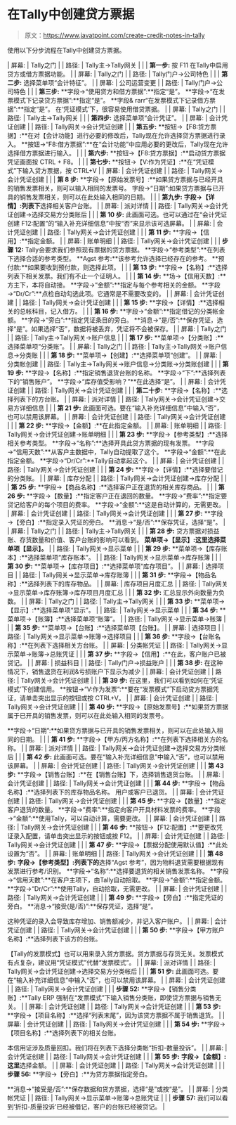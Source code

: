 # 在Tally中创建贷方票据

> 原文：<https://www.javatpoint.com/create-credit-notes-in-tally>

使用以下分步流程在Tally中创建贷方票据。

| 屏幕: | Tally之门 |
| 路径: | Tally主→Tally网关 |
|  | **第一步:**
按 F11 在Tally中启用贷方或借方票据功能。 |
| 屏幕: | Tally之门 |
| 路径: | Tally门户→公司特色 |
|  | **第二步:**
选择菜单项“会计特征”。 |
| 屏幕: | 公司运营变更 |
| 路径: | Tally门户→公司特色 |
|  | **第三步:**
**字段→“使用贷方和借方票据”:**指定“是”。
**字段→“在发票模式下记录贷方票据”:**指定“是”。
**字段& rarr“在发票模式下记录借方票据”:**指定“是”。
在‘凭证模式’下，很容易使用借贷票据。 |
| 屏幕: | Tally之门 |
| 路径: | Tally主→Tally网关 |
|  | **第四步:**
选择菜单项“会计凭证”。 |
| 屏幕: | 会计凭证创建 |
| 路径: | Tally网关→会计凭证创建 |
|  | **第五步:**
**按钮→【F8:贷方票据】:**在对【会计功能】进行必要的修改后，Tally现在允许选择贷方票据进行录入。
**按钮→“F8:借方票据”:**在“会计功能”中应用必要的更改后，Tally现在允许选择借方票据进行输入。 |
|  | **第六步:**
**按钮→【F8:贷方票据】:**启动贷方票据凭证画面按 CTRL + F8。 |
|  | **第七步:**
**按钮→【V:作为凭证】:**在“凭证模式”下输入贷方票据，按 CTRL+V |
| 屏幕: | 会计凭证创建 |
| 路径: | Tally网关→会计凭证创建 |
|  | **第 8 步:**
**字段→【原始发票号】:**如果贷方票据与已经开具的销售发票相关，则可以输入相同的发票号。
字段→“日期”:如果贷方票据与已开具的销售发票相关，则可以在此处输入相同的日期。 |
|  | **第九步:**
**字段→【详情】:列表下**选择相关客户台账。 |
| 屏幕: | 派对详情 |
| 路径: | Tally网关→会计凭证创建→选择交易方分类账后 |
|  | **第 10 步:**
此画面可选。也可以通过在“会计凭证创建 F12:配置”的“输入补充详细信息”中按“否”来显示该可选屏幕。 |
| 屏幕: | 会计凭证创建 |
| 路径: | Tally网关→会计凭证创建 |
|  | **第 11 步:**
**字段→【信用】:**指定金额。 |
| 屏幕: | 账单明细 |
| 路径: | Tally网关→会计凭证创建 |
|  | **步骤 12:**
Tally会要求我们参照现有票据的贷方票据。
**字段→“参考类型”:**在列表下选择合适的参考类型。
**Agst 参考:**该参考允许选择已经存在的参考。
**预付款:**如果要收到预付款，则选择此项。 |
|  | **第 13 步:**
**字段→【名称】:**选择列表下相关发票。我们有不止一个证明人。 |
|  | **第 14 步:**
**场→【信用天数】:**方主下，本将自动接。
**字段→“金额”:**指定与每个参考相关的金额。
**字段→“Dr/Cr”:**点检自动勾选此项。它通常是不需要改变的。 |
| 屏幕: | 会计凭证创建 |
| 路径: | Tally网关→会计凭证创建 |
|  | **第 15 步:**
**字段→【详情】:**选择相关的总帐科目，记入借方。 |
|  | **第 16 步:**
**字段→“金额”:**指定借记的分类帐金额。
**字段→“旁白”:**指定凭证条目的旁白。
**消息→“是/否”:**保存凭证，选择“是”。如果选择“否”，数据将被丢弃，凭证将不会被保存。 |
| 屏幕: | Tally之门 |
| 路径: | Tally主→Tally网关→账户信息 |
|  | **第 17 步:**
**菜单项→【分类账】:**选择菜单项“分类账”。 |
| 屏幕: | Tally之门 |
| 路径: | Tally主→Tally网关→账户信息→分类账 |
|  | **第 18 步:**
**菜单项→【创建】:**选择菜单项“创建”。 |
| 屏幕: | 分类帐创建 |
| 路径: | Tally主→Tally网关→账户信息→分类账→分类账创建 |
|  | **第 19 步:**
**字段→【名称】:**指定销售退货台账的名称。
**字段→“下”:**选择列表下的“销售账户”。
**字段→“库存值受影响？”**在此选择“是”。 |
| 屏幕: | 会计凭证创建 |
| 路径: | Tally网关→会计凭证创建 |
|  | **第二十步:**
**字段→【名称】:**选择列表下的方台账。 |
| 屏幕: | 派对详情 |
| 路径: | Tally网关→会计凭证创建→交易方详细信息 |
|  | **第 21 步:**
此画面可选。要在“输入补充详细信息”中输入“否”，也可以禁用该屏幕。 |
| 屏幕: | 会计凭证创建 |
| 路径: | Tally网关→会计凭证创建 |
|  | **第 22 步:**
**字段→【金额】:**在此指定金额。 |
| 屏幕: | 账单明细 |
| 路径: | Tally网关→会计凭证创建→账单明细 |
|  | **第 23 步:**
**字段→【参考类型】:**选择相关参考类型。
**字段→“名称”:**选择开具此贷方票据的现有发票。
**字段→“信用天数”:**从客户主数据中，Tally自动提取了这个。
**字段→“金额”:**在此指定金额。
**字段→“Dr/Cr”:**Tally自动拿起这个。 |
| 屏幕: | 会计凭证创建 |
| 路径: | Tally网关→会计凭证创建 |
|  | **第 24 步:**
**字段→【详情】:**选择要借记的分类账。 |
| 屏幕: | 库存分配 |
| 路径: | Tally网关→会计凭证创建→库存分配 |
|  | **第 25 步:**
**字段→【商品名称】:**选择客户正在退货的相关库存商品。 |
|  | **第 26 步:**
**字段→【数量】:**指定客户正在退回的数量。
**字段→“费率”:**指定要贷记给客户的每个项目的费率。
**字段→“金额”:**这是自动计算的，无需更改。 |
| 屏幕: | 会计凭证创建 |
| 路径: | Tally网关→会计凭证创建 |
|  | **第 27 步:**
**字段→【旁白】:**指定录入凭证的旁白。
**消息→“是/否”:**保存凭证，选择“是”。 |
| 屏幕: | Tally之门 |
| 路径: | Tally主→Tally网关 |
|  | **第 28 步:**
贷方票据对损益账、存货数量和价值、客户台账的影响可以看到。
**菜单项→【显示】:这里选择菜单项【显示】。** |
| 路径: | Tally网关→显示菜单 |
|  | **第 29 步:**
**菜单项→【库存账本】:**选择菜单项“库存账本”。 |
| 路径: | Tally网关→显示菜单→库存账簿 |
|  | **第 30 步:**
**菜单项→【库存项目】:**选择菜单项“库存项目”。 |
| 屏幕: | 选择项目 |
| 路径: | Tally网关→显示菜单→库存账簿 |
|  | **第 31 步:**
**字段→【物品名称】:**选择列表下的库存物品。 |
| 屏幕: | 库存项目月度汇总 |
| 路径: | Tally网关→显示菜单→库存账簿→库存项目月度汇总 |
|  | **第 32 步:**
汇总显示外向数量为负数。 |
| 屏幕: | Tally之门 |
| 路径: | Tally主→Tally网关 |
|  | **第 33 步:**
**菜单项→【显示】:**选择菜单项“显示”。 |
| 路径: | Tally网关→显示菜单 |
|  | **第 34 步:**
**菜单项→【账簿】:**选择菜单项“账簿”。 |
| 路径: | Tally网关→显示菜单→账簿 |
|  | **第 35 步:**
**菜单项→【台账】:**选择菜单项【台账】。 |
| 屏幕: | 选择项目 |
| 路径: | Tally网关→显示菜单→账簿→选择项目 |
|  | **第 36 步:**
**字段→【台账名称】:**在列表下选择相关方台账。 |
| 屏幕: | 分类帐凭证 |
| 路径: | Tally网关→显示菜单→账簿→总账凭证 |
|  | **第 37 步:**
**字段→【信用】:**在此，客户账户已被贷记。 |
| 屏幕: | 损益科目 |
| 路径: | Tally门户→损益账户 |
|  | **第 38 步:**
在这种情况下，销售退货在利润&亏损账户下显示为减少 |
| 屏幕: | 会计凭证创建 |
| 路径: | Tally网关→会计凭证创建 |
|  | **第 39 步:**
在这里，我们可以看到如何在‘凭证模式’下创建信用。
**按钮→“V:作为发票”:**要在“发票模式”下启动贷方票据凭证，请单击突出显示的按钮或按 CTRL+V。 |
| 屏幕: | 会计凭证创建 |
| 路径: | Tally网关→会计凭证创建 |
|  | **第 40 步:**
**字段→【原始发票号】:**如果贷方票据属于已开具的销售发票，则可以在此处输入相同的发票号。

**字段→“日期”:**如果贷方票据与已开具的销售发票相关，则可以在此处输入相同的日期。 |
|  | **第 41 步:**
**字段→【甲方/丙方名称】:**在列表下选择相关方的名称。 |
| 屏幕: | 派对详情 |
| 路径: | Tally网关→会计凭证创建→选择交易方分类帐后 |
|  | **第 42 步:**
此画面可选。要在“输入补充详细信息”中输入“否”，也可以禁用该屏幕。 |
| 屏幕: | 会计凭证创建 |
| 路径: | Tally网关→会计凭证创建 |
|  | **第 43 步:**
**字段→【销售台账】:**在【销售台账】下，选择销售退货台账。 |
| 屏幕: | 会计凭证创建 |
| 路径: | Tally网关→会计凭证创建 |
|  | **第 44 步:**
**字段→【物品名称】:**选择列表下的库存物品名称。
用户或客户已退货。 |
| 屏幕: | 会计凭证创建 |
| 路径: | Tally网关→会计凭证创建 |
|  | **第 45 步:**
**字段→【数量】:**指定客户退货的数量。
**字段→“费率”:**指定向客户开具材料发票的费率。
**字段→“金额”:**使用Tally，可以自动计算，需要更改。 |
| 屏幕: | 会计凭证创建 |
| 路径: | Tally网关→会计凭证创建 |
|  | **第 46 步:**
**按钮→【F12:配置】:**要更改凭证录入配置，请单击突出显示的按钮或按 F12。 |
| 屏幕: | 会计凭证创建 |
| 路径: | Tally网关→会计凭证创建 |
|  | **第 47 步:**
**字段→【票据分配使用默认值】:**此处设置为“否”。 |
| 屏幕: | 账单明细 |
| 路径: | Tally网关→会计凭证创建 |
|  | **第 48 步:**
**字段→【参考类型】:列表下的**选择“Agst 参考”，因为物料退货需要根据现有发票进行参考/识别。
**字段→“名称”:**选择要退货的相关销售发票名称。
**字段→“信用天数”:**在客户主项下，由Tally自动拾取。
**字段→“金额”:**指定金额。
**字段→“Dr/Cr”:**使用Tally，自动拾取，无需更改。 |
| 屏幕: | 会计凭证创建 |
| 路径: | Tally网关→会计凭证创建 |
|  | **第 49 步:**
**字段→【旁白】:**指定凭证的旁白。
**消息→“接受(是/否)”:**保存凭证，选择“是”。

这种凭证的录入会导致库存增加、销售额减少，并记入客户账户。 |
| 屏幕: | 会计凭证创建 |
| 路径: | Tally网关→会计凭证创建 |
|  | **第 50 步:**
**字段→【甲方账户名称】:**选择列表下该方的台账。

【Tally的发票模式】也可以用来录入贷方票据。贷方票据与存货无关。发票模式有点复杂，建议用“凭证模式”代替“发票模式”。 |
| 屏幕: | 派对详情 |
| 路径: | Tally网关→会计凭证创建→选择交易方分类帐后 |
|  | **第 51 步:**
此画面可选。要在“输入补充详细信息”中输入“否”，也可以禁用该屏幕。 |
| 屏幕: | 会计凭证创建 |
| 路径: | Tally网关→会计凭证创建 |
|  | **步骤 52:**
**字段→【销售分类账】:**Tally ERP 强制在“发票模式”下输入销售分类账，即使贷方票据与销售无关。 |
| 屏幕: | 会计凭证创建 |
| 路径: | Tally网关→会计凭证创建 |
|  | **第 53 步:**
**字段→【项目名称】:**选择“列表末尾”，因为该贷方票据不属于销售退货。 |
| 屏幕: | 会计凭证创建 |
| 路径: | Tally网关→会计凭证创建 |
|  | **第 54 步:**
**字段→【项目名称】:**选择列表下的相关台账。

本信用证涉及质量回扣。我们将在列表下选择分类帐“折扣-数量投诉”。 |
| 屏幕: | 会计凭证创建 |
| 路径: | Tally网关→会计凭证创建 |
|  | **第 55 步:**
**字段→【金额】:这里**选择金额。 |
| 屏幕: | 会计凭证创建 |
| 路径: | Tally网关→会计凭证创建 |
|  | **步骤 56:**
**字段→【旁白】:**为贷方票据指定旁白。

**消息→“接受是/否”:**保存数据和贷方票据，选择“是”或按“是”。 |
| 屏幕: | 分类帐凭证 |
| 路径: | Tally网关→显示菜单→账簿→总账凭证 |
|  | **步骤 57:**
我们可以看到‘折扣-质量投诉’已经被借记，客户的台账已经被贷记。 |

* * *